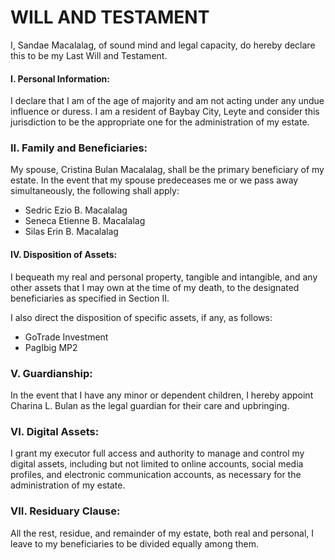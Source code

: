 # WILL AND TESTAMENT

I, Sandae Macalalag, of sound mind and legal capacity, do hereby declare this to be my Last Will and Testament. 

#### I. Personal Information:

I declare that I am of the age of majority and am not acting under any undue influence or duress.
I am a resident of Baybay City, Leyte and consider this jurisdiction to be the appropriate one for the administration of my estate.

### II. Family and Beneficiaries:

My spouse, Cristina Bulan Macalalag, shall be the primary beneficiary of my estate. In the event that my spouse predeceases me or we pass away simultaneously, the following shall apply:

 - Sedric Ezio B. Macalalag
 - Seneca Etienne B. Macalalag
 - Silas Erin B. Macalalag

#### IV. Disposition of Assets:

I bequeath my real and personal property, tangible and intangible, and any other assets that I may own at the time of my death, to the designated beneficiaries as specified in Section II.

I also direct the disposition of specific assets, if any, as follows: 

 - GoTrade Investment
 - PagIbig MP2

### V. Guardianship:

In the event that I have any minor or dependent children, I hereby appoint Charina L. Bulan as the legal guardian for their care and upbringing. 

### VI. Digital Assets:

I grant my executor full access and authority to manage and control my digital assets, including but not limited to online accounts, social media profiles, and electronic communication accounts, as necessary for the administration of my estate.

### VII. Residuary Clause:

All the rest, residue, and remainder of my estate, both real and personal, I leave to my beneficiaries to be divided equally among them.


